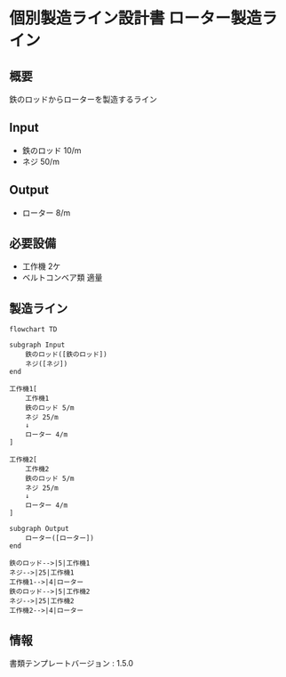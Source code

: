 # 個別製造ライン設計書 ローター製造ライン

## 概要
鉄のロッドからローターを製造するライン

## Input
- 鉄のロッド 10/m
- ネジ 50/m

## Output
- ローター 8/m

## 必要設備
- 工作機 2ケ
- ベルトコンベア類 適量


## 製造ライン
```mermaid
flowchart TD

subgraph Input
    鉄のロッド([鉄のロッド])
    ネジ([ネジ])
end

工作機1[
    工作機1
    鉄のロッド 5/m
    ネジ 25/m
    ↓
    ローター 4/m
]

工作機2[
    工作機2
    鉄のロッド 5/m
    ネジ 25/m
    ↓
    ローター 4/m
]

subgraph Output
    ローター([ローター])
end

鉄のロッド-->|5|工作機1
ネジ-->|25|工作機1
工作機1-->|4|ローター
鉄のロッド-->|5|工作機2
ネジ-->|25|工作機2
工作機2-->|4|ローター
```


## 情報
書類テンプレートバージョン : 1.5.0
